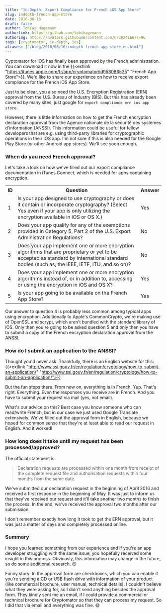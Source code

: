 ```yaml
---
title: "In-Depth: Export Compliance for French iOS App Store"
slug: indepth-french-app-store
date: 2016-06-16
draft: false
author: Tobias Hagemann
authorlink: https://github.com/tobihagemann
authorimg: https://avatars.githubusercontent.com/u/2924160?s=96
tags: [cryptomator, in-depth, ios]
aliases: ["/blog/2016/06/16/indepth-french-app-store_en.html"]
---
```

Cyptomator for iOS has finally been approved by the French administration. You can download it now in the {{<extlink "https://itunes.apple.com/fr/app/cryptomator/id953086535" "French App Store">}}. We'd like to share our experience on how to receive export compliance for the French iOS App Store.

Just to be clear, you also need the U.S. Encryption Registration (ERN) approval from the U.S. Bureau of Industry (BIS). But this has already been covered by many sites, just google for `export compliance ern ios app store`.

However, there is little information on how to get the French encryption declaration approval from the Agence nationale de la sécurité des systèmes d'information (ANSSI). This information could be useful for fellow developers that are e.g. using third-party libraries for cryptographic operations in their iOS app. I'm not sure if this is also needed for the Google Play Store (or other Android app stores). We'll see soon enough.

### When do you need French approval?
Let's take a look on how we've filled out our export compliance documentation in iTunes Connect, which is needed for apps containing encryption.

<table class="table-auto">
  <tr class="border-t">
    <th class="px-4 py-2">ID</th>
    <th class="px-4 py-2">Question</th>
    <th class="px-4 py-2">Answer</th>
  </tr>
  <tr class="border-t">
    <td class="px-4 py-2">1</td>
    <td class="px-4 py-2">Is your app designed to use cryptography or does it contain or incorporate cryptography? (Select Yes even if your app is only utilizing the encryption available in iOS or OS X.)</td>
    <td class="px-4 py-2">Yes</td>
  </tr>
  <tr class="border-t">
    <td class="px-4 py-2">2</td>
    <td class="px-4 py-2">Does your app qualify for any of the exemptions provided in Category 5, Part 2 of the U.S. Export Administration Regulations?</td>
    <td class="px-4 py-2">No</td>
  </tr>
  <tr class="border-t">
    <td class="px-4 py-2">3</td>
    <td class="px-4 py-2">Does your app implement one or more encryption algorithms that are proprietary or yet to be accepted as standard by international standard bodies (such as, the IEEE, IETF, ITU, and so on)?</td>
    <td class="px-4 py-2">No</td>
  </tr>
  <tr class="border-t">
    <td class="px-4 py-2">4</td>
    <td class="px-4 py-2">Does your app implement one or more encryption algorithms instead of, or in addition to, accessing or using the encryption in iOS and OS X?</td>
    <td class="px-4 py-2">Yes</td>
  </tr>
  <tr class="border-t">
    <td class="px-4 py-2">5</td>
    <td class="px-4 py-2">Is your app going to be available on the French App Store?</td>
    <td class="px-4 py-2">Yes</td>
  </tr>
</table>

Our answer to question 4 is probably less common among typical apps using encryption. Additionally to Apple's CommonCrypto, we're making use of OpenSSL and scrypt, which aren't bundled with the standard library of iOS. Only then you're going to be asked question 5 and only then you have to submit a copy of the French encryption declaration approval from the ANSSI.

### How do I submit an application to the ANSSI?
Thought you'd never ask. Thankfully, there is an English website for this: {{<extlink "http://www.ssi.gouv.fr/en/regulation/cryptology/how-to-submit-an-application/" "http://www.ssi.gouv.fr/en/regulation/cryptology/how-to-submit-an-application/">}}

But the fun stops there. From now on, everything is in French. Yup. That's right. Everything. Even the responses you receive are in French. And you have to submit your request via mail (yes, not email).

What's our advice on this? Best case you know someone who can read/write French, but in our case we just used Google Translate extensively. We've filled out the approval form in English, because we hoped for common sense that they're at least able to read our request in English. And it worked!

### How long does it take until my request has been processed/approved?
The official statement is:

> Declaration requests are processed within one month from receipt of the complete request file and authorisation requests within four months from the same date.

We've submitted our declaration request in the beginning of April 2016 and received a first response in the beginning of May. It was just to inform us that they've received our request and it'll take another two months to finish the process. In the end, we've received the approval two months after our submission.

I don't remember exactly how long it took to get the ERN approval, but it was just a matter of days and completely processed online.

### Summary
I hope you learned something from our experience and if you're an app developer struggling with the same issue, you hopefully received some insight in this process. Obviously, this information may change in the future, so do some additional research. :wink:

Funny story: In the approval form are checkboxes, which you can enable if you're sending a CD or USB flash drive with information of your product (like commercial brochure, user manual, technical details). I couldn't believe what they were asking for, so I didn't send anything besides the approval form. They kindly sent me an email, if I could provide a commercial or technical brochure for Cryptomator so that they can process my request. So I did that via email and everything was fine. :smile:
